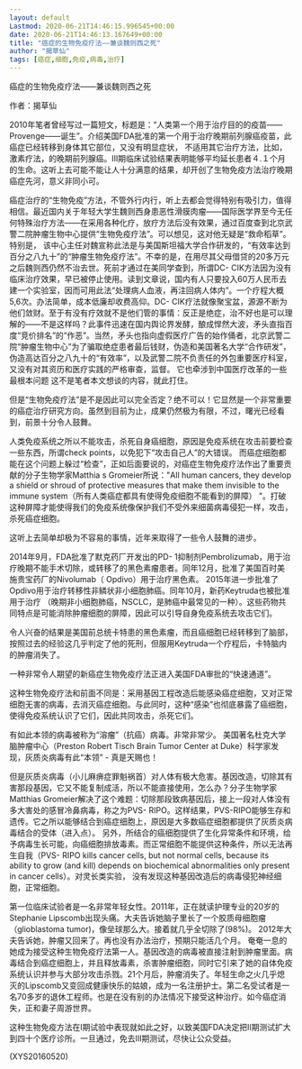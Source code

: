 ```yaml
---
layout: default
Lastmod: 2020-06-21T14:46:15.996545+00:00
date: 2020-06-21T14:46:13.167649+00:00
title: "癌症的生物免疫疗法——兼谈魏则西之死"
author: "揭草仙"
tags: [癌症,细胞,免疫,病毒,治疗]
---
```


癌症的生物免疫疗法——兼谈魏则西之死

作者：揭草仙

2010年笔者曾经写过一篇短文，标题是：“人类第一个用于治疗目的的疫苗——Provenge——诞生”。介绍美国FDA批准的第一个用于治疗晚期前列腺癌疫苗，此癌症已经转移到身体其它部位，又没有明显症状， 不适用其它治疗方法，比如，激素疗法，的晚期前列腺癌。III期临床试验结果表明能够平均延长患者４.１个月的生命。这听上去可能不能让人十分满意的结果，却开创了生物免疫方法治疗晚期癌症先河，意义非同小可。

癌症治疗的“生物免疫”方法，不管外行内行，听上去都会觉得特别有吸引力，值得相信。最近国内关于年轻大学生魏则西身患恶性滑膜肉瘤——国际医学界至今无任何特殊治疗方法——在采用各种化疗，放疗方法后没有效果，通过百度查到北京武警二院肿瘤生物中心提供“生物免疫疗法”。可以想见，这对他无疑是“救命稻草”。特别是， 该中心主任对魏宣称此法是与美国斯坦福大学合作研发的，“有效率达到百分之八九十”的“肿瘤生物免疫疗法”。不幸的是，在用尽其父母借贷的20多万元之后魏则西仍然不治去世。死前才通过在美同学查到，所谓DC- CIK方法因为没有临床治疗效果，早已被停止使用。读到文章说，国内有人只要投入60万人民币去建一个实验室，因而可用此法“处理病人血液，再注回病人体内”。一个疗程大概5,6次。办法简单，成本低廉却收费高仰。DC- CIK疗法就像聚宝盆，源源不断为他们敛财。至于有没有疗效就不是他们管的事情：反正是绝症，治不好也是可以理解的——不是这样吗？此事件迅速在国内舆论界发酵，酿成悍然大波，矛头直指百度“竞价排名”的“作恶”。当然，矛头也指向虚假医疗广告的始作俑者，北京武警二院“肿瘤生物中心”为了骗取绝症患者最后钱财，伪造和美国著名大学“合作研发”，伪造高达百分之八九十的“有效率”，以及武警二院不负责任的外包重要医疗科室，又没有对其资历和医疗实践的严格审查，监督。 它也牵涉到中国医疗改革的一些最根本问题 这不是笔者本文想谈的内容，就此打住。

但是“生物免疫疗法”是不是因此可以完全否定？绝不可以！它显然是一个非常重要的癌症治疗研究方向。虽然到目前为止，成果仍然极为有限，不过，曙光已经看到，前景十分令人鼓舞。

人类免疫系统之所以不能攻击，杀死自身癌细胞，原因是免疫系统在攻击前要检查一些东西，所谓check points，以免犯下“攻击自己人”的大错误。 而癌症细胞都能在这个问题上躲过“检查”，正如后面要说的，对癌症生物免疫疗法作出了重要贡献的分子生物学家Matthia s Gromeier所说："All human cancers, they develop a shield or shroud of protective measures that make them invisible to the immune system（所有人类癌症都具有使得免疫细胞不能看到的屏障） "。打破这种屏障才能使得我们的免疫系统像保护我们不受外来细菌病毒侵犯一样，攻击，杀死癌症细胞。

这听上去简单却极为不容易的事情，近年来取得了一些令人鼓舞的进步。

2014年9月，FDA批准了默克药厂开发出的PD- 1抑制剂Pembrolizumab，用于治疗晚期不能手术切除，或转移了的黑色素瘤患者。同年12月，批准了美国百时美施贵宝药厂的Nivolumab（ Opdivo）用于治疗黑色素。 2015年进一步批准了Opdivo用于治疗转移性非鳞状非小细胞肺癌。同年10月，新药Keytruda也被批准用于治疗 （晚期非小细胞肺癌，NSCLC，是肺癌中最常见的一种）。这些药物共同特点是可能消除肿瘤细胞的屏障，因此可以引导自身免疫系统去攻击它们。

令人兴奋的结果是美国前总统卡特患的黑色素瘤，而且癌细胞已经转移到了脑部，按照过去的经验这几乎判定了他的死刑，但服用Keytruda一个疗程后，卡特脑内的肿瘤消失了。

一种非常令人期望的新癌症生物免疫疗法正进入美国FDA审批的“快速通道”。

这种生物免疫疗法和前面不同是：采用基因工程改造后能感染癌症细胞，又对正常细胞无害的病毒，去消灭癌症细胞。与此同时，这种“感染”也彻底暴露了癌细胞，使得免疫系统认识了它们，因此共同攻击，杀死它们。

有如此本领的病毒被称为“溶瘤”（抗癌）病毒。非常非常少。 美国著名杜克大学脑肿瘤中心（Preston Robert Tisch Brain Tumor Center at Duke）科学家发现，灰质炎病毒有此“本领” - 真是天赐也！

但是灰质炎病毒（小儿麻痹症罪魁祸首）对人体有极大危害。基因改造，切除其有害那段基因，它又不能复制成活，所以不能直接使用，怎么办？分子生物学家Matthias Gromeier解决了这个难题：切除那段致病基因后，接上一段对人体没有多大害处的感冒冷鼻病毒，称之为PVS- RIPO。这样结果，PVS-RIPO能够生存和遗传。它之所以能够结合到癌症细胞上，原因是大多数癌症细胞都提供了灰质炎病毒结合的受体（进入点）。 另外，所结合的癌细胞提供了生化异常条件和环境，给予病毒生长可能，向癌细胞排放毒素。而正常细胞不能提供这种条件，所以无法再生自我（PVS- RIPO kills cancer cells, but not normal cells, because its ability to grow (and kill) depends on biochemical abnormalities only present in cancer cells）。对灵长类实验， 没有发现这种基因改造后的病毒侵犯神经细胞，正常细胞。

第一位临床试验者是一名非常年轻女性。2011年，正在就读护理专业的20岁的Stephanie Lipscomb出现头痛。大夫告诉她脑子里长了一个胶质母细胞瘤（glioblastoma tumor)，像垒球那么大。接着就几乎全切除了(98%)。 2012年大夫告诉她，肿瘤又回来了。再也没有办法治疗，预期只能活几个月。 奄奄一息的她成为接受这种生物免疫疗法第一人。基因改造的病毒被直接注射到肿瘤里面。病毒结合到癌症细胞上，并且释放毒素，杀害肿瘤细胞，同时它引来了她的自体免疫系统认识并参与大部分攻击杀戮。21个月后，肿瘤消失了。年轻生命之火几乎熄灭的Lipscomb又变回成健康快乐的姑娘，成为一名注册护士。第二名受试者是一名70多岁的退休工程师。也是在没有别的办法情况下接受这种治疗。如今癌症消失，正和妻子周游世界。

这种生物免疫方法在I期试验中表现就如此之好，以致美国FDA决定把II期测试扩大到四十个医疗诊所。一旦通过，免去III期测试，尽快让公众受益。

(XYS20160520)

